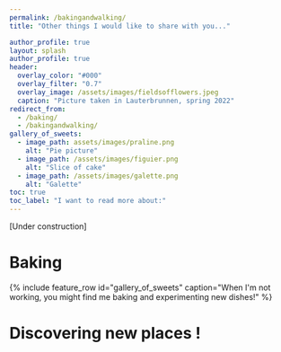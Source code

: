 ```yaml
---
permalink: /bakingandwalking/
title: "Other things I would like to share with you..."

author_profile: true
layout: splash
author_profile: true
header:
  overlay_color: "#000"
  overlay_filter: "0.7"
  overlay_image: /assets/images/fieldsofflowers.jpeg
  caption: "Picture taken in Lauterbrunnen, spring 2022"
redirect_from: 
  - /baking/
  - /bakingandwalking/
gallery_of_sweets:
  - image_path: assets/images/praline.png
    alt: "Pie picture"
  - image_path: /assets/images/figuier.png
    alt: "Slice of cake"
  - image_path: /assets/images/galette.png
    alt: "Galette"
toc: true
toc_label: "I want to read more about:"
---
```


[Under construction]

# Baking

{% include feature_row id="gallery_of_sweets" caption="When I'm not working, you might find me baking and experimenting new dishes!" %}

# Discovering new places !